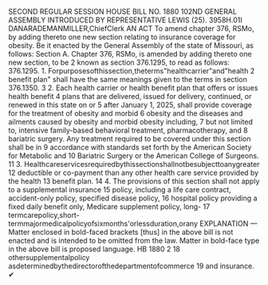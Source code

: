 SECOND REGULAR SESSION
HOUSE BILL NO. 1880
102ND GENERAL ASSEMBLY
INTRODUCED BY REPRESENTATIVE LEWIS (25).
3958H.01I DANARADEMANMILLER,ChiefClerk
AN ACT
To amend chapter 376, RSMo, by adding thereto one new section relating to insurance
coverage for obesity.
Be it enacted by the General Assembly of the state of Missouri, as follows:
Section A. Chapter 376, RSMo, is amended by adding thereto one new section, to be
2 known as section 376.1295, to read as follows:
376.1295. 1. Forpurposesofthissection,theterms"healthcarrier"and"health
2 benefit plan" shall have the same meanings given to the terms in section 376.1350.
3 2. Each health carrier or health benefit plan that offers or issues health benefit
4 plans that are delivered, issued for delivery, continued, or renewed in this state on or
5 after January 1, 2025, shall provide coverage for the treatment of obesity and morbid
6 obesity and the diseases and ailments caused by obesity and morbid obesity including,
7 but not limited to, intensive family-based behavioral treatment, pharmacotherapy, and
8 bariatric surgery. Any treatment required to be covered under this section shall be in
9 accordance with standards set forth by the American Society for Metabolic and
10 Bariatric Surgery or the American College of Surgeons.
11 3. Healthcareservicesrequiredbythissectionshallnotbesubjecttoanygreater
12 deductible or co-payment than any other health care service provided by the health
13 benefit plan.
14 4. The provisions of this section shall not apply to a supplemental insurance
15 policy, including a life care contract, accident-only policy, specified disease policy,
16 hospital policy providing a fixed daily benefit only, Medicare supplement policy, long-
17 termcarepolicy,short-termmajormedicalpolicyofsixmonths'orlessduration,orany
EXPLANATION — Matter enclosed in bold-faced brackets [thus] in the above bill is not enacted and is
intended to be omitted from the law. Matter in bold-face type in the above bill is proposed language.
HB 1880 2
18 othersupplementalpolicy asdeterminedbythedirectorofthedepartmentofcommerce
19 and insurance.
✔